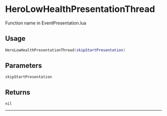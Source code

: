 # HeroLowHealthPresentationThread
Function name in EventPresentation.lua
## Usage
```lua
HeroLowHealthPresentationThread(skipStartPresentation)
```
## Parameters
`skipStartPresentation`
## Returns
`nil`

---